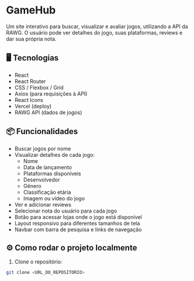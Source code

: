# GameHub

Um site interativo para buscar, visualizar e avaliar jogos, utilizando a API da RAWG. O usuário pode ver detalhes do jogo, suas plataformas, reviews e dar sua própria nota.

## 🖥️ Tecnologias

- React
- React Router
- CSS / Flexbox / Grid
- Axios (para requisições à API)
- React Icons
- Vercel (deploy)
- RAWG API (dados de jogos)

## 📦 Funcionalidades

- Buscar jogos por nome
- Visualizar detalhes de cada jogo:
  - Nome
  - Data de lançamento
  - Plataformas disponíveis
  - Desenvolvedor
  - Gênero
  - Classificação etária
  - Imagem ou vídeo do jogo
- Ver e adicionar reviews
- Selecionar nota do usuário para cada jogo
- Botão para acessar lojas onde o jogo está disponível
- Layout responsivo para diferentes tamanhos de tela
- Navbar com barra de pesquisa e links de navegação

## ⚙️ Como rodar o projeto localmente

1. Clone o repositório:  
```bash
git clone <URL_DO_REPOSITORIO>
